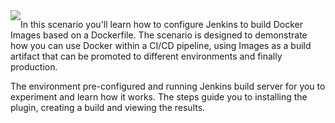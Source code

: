 <img style="float: left;" src="https://user-images.githubusercontent.com/21102559/39315185-0d9230fe-4944-11e8-9660-0d23401d30ca.png">

In this scenario you'll learn how to configure Jenkins to build Docker Images based on a Dockerfile. The scenario is designed to demonstrate how you can use Docker within a CI/CD pipeline, using Images as a build artifact that can be promoted to different environments and finally production.

The environment pre-configured and running Jenkins build server for you to experiment and learn how it works. The steps guide you to installing the plugin, creating a build and viewing the results.
